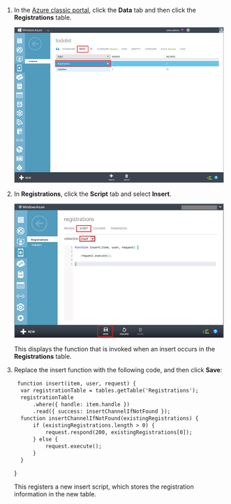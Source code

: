 

1. In the [Azure classic portal](https://manage.windowsazure.com/), click the **Data** tab and then click the **Registrations** table. 

    ![](./media/mobile-services-update-registrations-script/mobile-portal-data-tables-registrations.png)

2. In **Registrations**, click the **Script** tab and select **Insert**.

    ![](./media/mobile-services-update-registrations-script/mobile-insert-script-registrations.png)

    This displays the function that is invoked when an insert occurs in the **Registrations** table.

3. Replace the insert function with the following code, and then click **Save**:

        function insert(item, user, request) {
         var registrationTable = tables.getTable('Registrations');
         registrationTable
             .where({ handle: item.handle })
             .read({ success: insertChannelIfNotFound });
         function insertChannelIfNotFound(existingRegistrations) {
             if (existingRegistrations.length > 0) {
                 request.respond(200, existingRegistrations[0]);
             } else {
                 request.execute();
             }
         }
     }

   This registers a new insert script, which stores the registration information in the new table.


